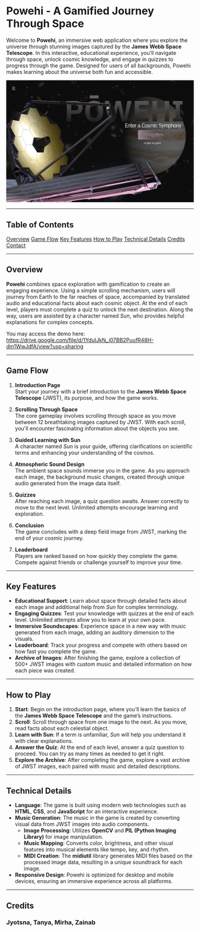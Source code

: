 
# Powehi - A Gamified Journey Through Space

Welcome to **Powehi**, an immersive web application where you explore the universe through stunning images captured by the **James Webb Space Telescope**. In this interactive, educational experience, you’ll navigate through space, unlock cosmic knowledge, and engage in quizzes to progress through the game. Designed for users of all backgrounds, Powehi makes learning about the universe both fun and accessible.

![Landing](landing.png)

---

## Table of Contents

[Overview](#overview) [Game Flow](#game-flow) [Key Features](#key-features) [How to Play](#how-to-play) [Technical Details](#technical-details) [Credits](#credits) [Contact](#contact)

---

## Overview

**Powehi** combines space exploration with gamification to create an engaging experience. Using a simple scrolling mechanism, users will journey from Earth to the far reaches of space, accompanied by translated audio and educational facts about each cosmic object. At the end of each level, players must complete a quiz to unlock the next destination. Along the way, users are assisted by a character named *Sun*, who provides helpful explanations for complex concepts.

You may access the demo here: https://drive.google.com/file/d/1YduIJkN_j07BB2PuufR48H-dm1WwJdfA/view?usp=sharing

---

## Game Flow

1. **Introduction Page**  
   Start your journey with a brief introduction to the **James Webb Space Telescope** (JWST), its purpose, and how the game works.
   
2. **Scrolling Through Space**  
   The core gameplay involves scrolling through space as you move between 12 breathtaking images captured by JWST. With each scroll, you'll encounter fascinating information about the objects you see.

3. **Guided Learning with Sun**  
   A character named *Sun* is your guide, offering clarifications on scientific terms and enhancing your understanding of the cosmos.

4. **Atmospheric Sound Design**  
   The ambient space sounds immerse you in the game. As you approach each image, the background music changes, created through unique audio generated from the image data itself.

5. **Quizzes**  
   After reaching each image, a quiz question awaits. Answer correctly to move to the next level. Unlimited attempts encourage learning and exploration.

6. **Conclusion**  
   The game concludes with a deep field image from JWST, marking the end of your cosmic journey.

7. **Leaderboard**  
   Players are ranked based on how quickly they complete the game. Compete against friends or challenge yourself to improve your time.
---

## Key Features

- **Educational Support**: Learn about space through detailed facts about each image and additional help from *Sun* for complex terminology.
- **Engaging Quizzes**: Test your knowledge with quizzes at the end of each level. Unlimited attempts allow you to learn at your own pace.
- **Immersive Soundscapes**: Experience space in a new way with music generated from each image, adding an auditory dimension to the visuals.
- **Leaderboard**: Track your progress and compete with others based on how fast you complete the game.
- **Archive of Images**: After finishing the game, explore a collection of 500+ JWST images with custom music and detailed information on how each piece was created.

---

## How to Play

1. **Start**: Begin on the introduction page, where you’ll learn the basics of the **James Webb Space Telescope** and the game’s instructions.
2. **Scroll**: Scroll through space from one image to the next. As you move, read facts about each celestial object.
3. **Learn with Sun**: If a term is unfamiliar, *Sun* will help you understand it with clear explanations.
4. **Answer the Quiz**: At the end of each level, answer a quiz question to proceed. You can try as many times as needed to get it right.
5. **Explore the Archive**: After completing the game, explore a vast archive of JWST images, each paired with music and detailed descriptions.

---

## Technical Details

- **Language**: The game is built using modern web technologies such as **HTML**, **CSS**, and **JavaScript** for an interactive experience.
- **Music Generation**: The music in the game is created by converting visual data from JWST images into audio components.  
   - **Image Processing**: Utilizes **OpenCV** and **PIL (Python Imaging Library)** for image manipulation.
   - **Music Mapping**: Converts color, brightness, and other visual features into musical elements like tempo, key, and rhythm.
   - **MIDI Creation**: The **midiutil** library generates MIDI files based on the processed image data, resulting in a unique soundtrack for each image.
- **Responsive Design**: Powehi is optimized for desktop and mobile devices, ensuring an immersive experience across all platforms.

---

## Credits
### Jyotsna, Tanya, Mirha, Zainab

